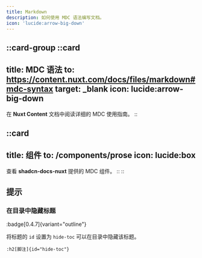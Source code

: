```yaml
---
title: Markdown
description: 如何使用 MDC 语法编写文档。
icon: 'lucide:arrow-big-down'
---
```


::card-group
  ::card
  ---
  title: MDC 语法
  to: https://content.nuxt.com/docs/files/markdown#mdc-syntax
  target: _blank
  icon: lucide:arrow-big-down
  ---
  在 **Nuxt Content** 文档中阅读详细的 MDC 使用指南。
  ::

  ::card
  ---
  title: 组件
  to: /components/prose
  icon: lucide:box
  ---
  查看 **shadcn-docs-nuxt** 提供的 MDC 组件。
  ::
::

## 提示

### 在目录中隐藏标题
:badge[0.4.7]{variant="outline"}

将标题的 `id` 设置为 `hide-toc` 可以在目录中隐藏该标题。

```mdc
:h2[脚注]{id="hide-toc"}
``` 